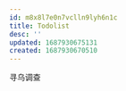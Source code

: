 ```yaml
---
id: m8x8l7e0n7vclln9lyh6n1c
title: Todolist
desc: ''
updated: 1687930675131
created: 1687930670510
---
```


寻乌调查